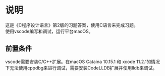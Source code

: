 # 说明
这是《C程序设计语言》第2版的习题答案，使用C语言来完成习题。  
使用vscode编写和调试，运行平台macOS。

## 前置条件
vscode需要安装C/C++扩展。在macOS Cataina 10.15.1 和 xcode 11.2.1的情况下无法使用cppdbg来进行调试，需要安装CodeLLDB扩展并使用lldb来调试。
